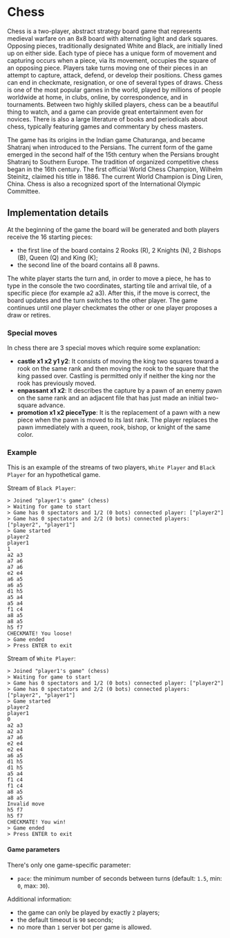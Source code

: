 # Chess 

Chess is a two-player, abstract strategy board game that represents medieval warfare on an 8x8 board with alternating light and dark squares. Opposing pieces, traditionally designated White and Black, are initially lined up on either side. Each type of piece has a unique form of movement and capturing occurs when a piece, via its movement, occupies the square of an opposing piece. Players take turns moving one of their pieces in an attempt to capture, attack, defend, or develop their positions. Chess games can end in checkmate, resignation, or one of several types of draws. Chess is one of the most popular games in the world, played by millions of people worldwide at home, in clubs, online, by correspondence, and in tournaments. Between two highly skilled players, chess can be a beautiful thing to watch, and a game can provide great entertainment even for novices. There is also a large literature of books and periodicals about chess, typically featuring games and commentary by chess masters.

The game has its origins in the Indian game Chaturanga, and became Shatranj when introduced to the Persians. The current form of the game emerged in the second half of the 15th century when the Persians brought Shatranj to Southern Europe. The tradition of organized competitive chess began in the 16th century. The first official World Chess Champion, Wilhelm Steinitz, claimed his title in 1886. The current World Champion is Ding Liren, China. Chess is also a recognized sport of the International Olympic Committee.


## Implementation details
At the beginning of the game the board will be generated and both players receive the 16 starting pieces:

- the first line of the board contains 2 Rooks (R), 2 Knights (N), 2 Bishops (B), Queen (Q) and King (K);
- the second line of the board contains all 8 pawns.


The white player starts the turn and, in order to move a piece, he has to type in the console the two coordinates, starting tile and arrival tile, of a specific piece (for example a2 a3).
After this, if the move is correct, the board updates and the turn switches to the other player. 
The game continues until one player checkmates the other or one player proposes a draw or retires.

### Special moves
In chess there are 3 special moves which require some explanation:

- **castle x1 x2 y1 y2**: It consists of moving the king two squares toward a rook on the same rank and then moving the rook to the square that the king passed over. Castling is permitted only if neither the king nor the rook has previously moved.
- **enpassant x1 x2**: It describes the capture by a pawn of an enemy pawn on the same rank and an adjacent file that has just made an initial two-square advance.
- **promotion x1 x2 pieceType**: It is the replacement of a pawn with a new piece when the pawn is moved to its last rank. The player replaces the pawn immediately with a queen, rook, bishop, or knight of the same color.



### Example
This is an example of the streams of two players, `White Player` and `Black Player` for an hypothetical game.


Stream of `Black Player`:
```
> Joined "player1's game" (chess)
> Waiting for game to start
> Game has 0 spectators and 1/2 (0 bots) connected player: ["player2"]
> Game has 0 spectators and 2/2 (0 bots) connected players: ["player2", "player1"]
> Game started
player2
player1
1
a2 a3
a7 a6
a7 a6
e2 e4
a6 a5
a6 a5
d1 h5
a5 a4
a5 a4
f1 c4
a8 a5
a8 a5
h5 f7
CHECKMATE! You loose!
> Game ended
> Press ENTER to exit
```

Stream of `White Player`:
```
> Joined "player1's game" (chess)
> Waiting for game to start
> Game has 0 spectators and 1/2 (0 bots) connected player: ["player2"]
> Game has 0 spectators and 2/2 (0 bots) connected players: ["player2", "player1"]
> Game started
player2
player1
0
a2 a3
a2 a3
a7 a6
e2 e4
e2 e4
a6 a5
d1 h5
d1 h5
a5 a4
f1 c4
f1 c4
a8 a5
a8 a5
Invalid move
h5 f7
h5 f7
CHECKMATE! You win!
> Game ended
> Press ENTER to exit
```


#### Game parameters
There's only one game-specific parameter:

- `pace`: the minimum number of seconds between turns (default: `1.5`, min: `0`, max: `30`).

Additional information:

- the game can only be played by exactly `2` players;
- the default timeout is `90` seconds;
- no more than `1` server bot per game is allowed.
